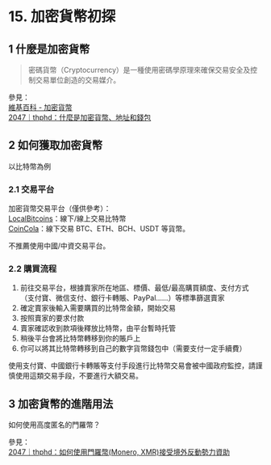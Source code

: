 # 15. 加密貨幣初探



## 1 什麼是加密貨幣

>  密碼貨幣（Cryptocurrency）是一種使用密碼學原理來確保交易安全及控制交易單位創造的交易媒介。

參見：  
[維基百科 - 加密貨幣](https://zh.wikipedia.org/wiki/%E5%8A%A0%E5%AF%86%E8%B2%A8%E5%B9%A3)  
[2047｜thphd：什麼是加密貨幣、地址和錢包]( https://2047.name/t/11136)



## 2 如何獲取加密貨幣

以比特幣為例

### 2.1 交易平台

加密貨幣交易平台（僅供參考）：  
[LocalBitcoins](https://localbitcoins.com/?ch=khtm)：線下/線上交易比特幣  
[CoinCola](https://www.coincola.com/mobile/signup?ref=QAcvfy2g)：線下交易 BTC、ETH、BCH、USDT 等貨幣。  

不推薦使用中國/中資交易平台。

### 2.2 購買流程

1. 前往交易平台，根據賣家所在地區、標價、最低/最高購買額度、支付方式（支付寶、微信支付、銀行卡轉賬、PayPal……）等標準篩選賣家
2. 確定賣家後輸入需要購買的比特幣金額，開始交易
3. 按照賣家的要求付款
4. 賣家確認收到款項後釋放比特幣，由平台暫時托管
5. 稍後平台會將比特幣轉移到你的賬戶上
6. 你可以將其比特幣轉移到自己的數字貨幣錢包中（需要支付一定手續費）

使用支付寶、中國銀行卡轉賬等支付手段進行比特幣交易會被中國政府監控，請謹慎使用這類交易手段，不要進行大額交易。

## 3 加密貨幣的進階用法

如何使用高度匿名的門羅幣？

參見：  
[2047｜thphd：如何使用門羅幣(Monero, XMR)接受境外反動勢力資助]( https://2047.name/t/11132)



